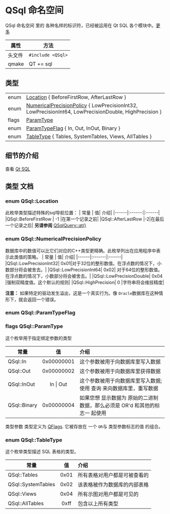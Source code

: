#  QSql 命名空间

QSql 命名空间 里的 各种名样的标识符，已经被运用在 Qt SQL 各个模块中。[更多](https://doc.qt.io/qt-5/qsql.html#details)


| 属性   | 方法                                                         |
| ------ | ------------------------------------------------------------ |
| 头文件 | `#include <QSql>`                            |
| qmake  | QT += sql                                                |

## 类型

|||
|------|:------|
|enum	|[Location](https://doc.qt.io/qt-5/qsql.html#Location-enum) { BeforeFirstRow, AfterLastRow }|
|enum	|[NumericalPrecisionPolicy](https://doc.qt.io/qt-5/qsql.html#NumericalPrecisionPolicy-enum) { LowPrecisionInt32, LowPrecisionInt64, LowPrecisionDouble, HighPrecision }|
|flags	|[ParamType](https://doc.qt.io/qt-5/qsql.html#ParamTypeFlag-enum)|
|enum|	[ParamTypeFlag](https://doc.qt.io/qt-5/qsql.html#ParamTypeFlag-enum) { In, Out, InOut, Binary }|
|enum	|[TableType](https://doc.qt.io/qt-5/qsql.html#TableType-enum) { Tables, SystemTables, Views, AllTables }|

## 细节的介绍
查看 [Qt SQL](https://doc.qt.io/qt-5/qtsql-index.html)

## 类型 文档

### enum QSql::Location

此枚举类型描述特殊的sql导航位置：
|  常量  | 值| 介绍|
|------|:------:|:------|
|QSql::BeforeFirstRow | -1 |在第一个记录之前|
|QSql::AfterLastRow	|-2|在最后一个记录之后|
**另请参阅** [QSqlQuery::at()](https://doc.qt.io/qt-5/qsqlquery.html#at)

### enum QSql::NumericalPrecisionPolicy

数据库中的数值可以比它们对应的C++类型更精确。此枚举列出在应用程序中表示此类值的策略。
|  常量  | 值| 介绍|
|------|:------:|:------|
|QSql::LowPrecisionInt32|	0x01|对于32位的整形数值。在浮点数的情况下，小数部分将会被舍去。|
|QSql::LowPrecisionInt64|	0x02|	对于64位的整形数值。在浮点数的情况下，小数部分将会被舍去。|
|QSql::LowPrecisionDouble| 0x04	|强制双精度值。这个默认的规则|
|QSql::HighPrecision|	0	|字符串将会维技精度|

**注意：** 如果特定的驱动发生溢出，这是一个真实行为。像 `Oracle`数据库在这种情形下，就会返回一个错误。

### enum QSql::ParamTypeFlag
### flags QSql::ParamType
这个枚举用于指定绑定参数的类型

|  常量  | 值| 介绍|
|------|:------:|:------|
|QSql::In | 0x00000001 |这个参数被用于向数据库里写入数据|
|QSql::Out | 0x00000002 |这个参数被用于向数据库里获得数据|
|QSql::InOut | In \| Out|这个参数被用于向数据库里写入数据;使用 查询 来向数据库里，重写数据|
|QSql::Binary | 0x00000004|如果您想 显示数据为 原始的二进制数据，那么必须是 OR'd 和其他的标志一 起使用|

类型参数 类型定义为 [QFlags](F/../QFlags/QFlags.md)<ParamTypeFlag>.  它被存放在 一个 `OR`与  类型参数标志的值 的组合。

### enum QSql::TableType
这个枚举类型描述 SQL 表格的类型。

|  常量  | 值| 介绍|
|------|:------:|:------|
|QSql::Tables | 0x01 |所有表格对用户都是可被查看的|
|QSql::SystemTables | 0x02 |该表格被作为数据库的内部表格|
|QSql::Views | 0x04|所有示图对用户都是可见的|
|QSql::AllTables | 0xff|包含以上所有类型|
